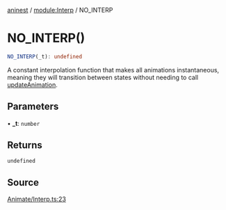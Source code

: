 [aninest](../../index.md) / [module:Interp](../index.md) / NO\_INTERP

# NO\_INTERP()

```ts
NO_INTERP(_t): undefined
```

A constant interpolation function that makes all animations instantaneous,
meaning they will transition between states without needing to call [updateAnimation](../../Animatable/functions/updateAnimation.md).

## Parameters

• **\_t**: `number`

## Returns

`undefined`

## Source

[Animate/Interp.ts:23](https://github.com/zphrs/aninest/blob/60918f7/src/Animate/Interp.ts#L23)
